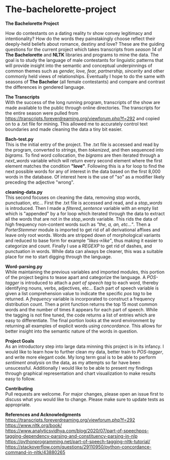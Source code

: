 # The-bachelorette-project
**The Bachelorette Project** 

How do contestants on a dating reality tv show convey legitimacy and intentionality? How do the words they painstakingly choose reflect their deeply-held beliefs about romance, destiny and love? These are the guiding questions for the current project which takes transcripts from _season 14_ of **The Bachelorette** and **NLTK** libraries and programs to mine the data.  The goal is to study the language of male contestants for  linguistic patterns that will provide insight into the semantic and conceptual underpinnings of common themes such as _gender, love, fear, partnership, sincerity_ and other commonly held views of relationships. Eventually I hope to do the same with seasons of **The Bachelor** (all female contestants) and compare and contrast the differences in gendered language.

**The Transcripts**\
With the success of the long running program, transcripts of the show are made available to the public through online directories. The transcripts for the entire season were pulled from <https://transcripts.foreverdreaming.org/viewforum.php?f=292> and copied on to a .txt file for mining. This allowed me to accurately control text boundaries and made cleaning the data a tiny bit easier. 

**Bach-test.py**\
This is the initial entry of the project. The .txt file is accessed and read by the program, converted to _strings_, then _tokenized_, and then sequenced into _bigrams_. To find word collocation, the _bigrams_ are then iterated through a _next_words_ variable which will return every second element where the first element matches the condition **"love"**. Following this is a for loop to find the next possible words for any of interest in the data based on the first 8,000 words in the database. Of interest here is the use of "so" as a modifier likely preceding the adjective "wrong".

**cleaning-data.py**\
This second focuses on cleaning the data, removing stop words, punctuation, etc... First the .txt file is accessed and read, and a _stop_words_ is introduced. Then I made a _filtered_sentence_ variable with an empty list which is "appended" by a for loop which iterated through the data to extract all the words that are not in the _stop_words_ variable. This rids the data of high frequency non-content words such as _"the, a, an, etc..."_. Then a _PorterStemmer_ module is imported to get rid of all derivational affixes and leave only root words. Words are stripped down of morphological variants and reduced to base form for example _"likes->like"_, thus making it easier to categorize and count. Finally I use a _REGEXP_ to get rid of dashes, and punctuation in words. While data can always be cleaner, this was a suitable place for me to start digging through the language.

**Word-parsing.py**\
While maintaining the previous variables and imported modules, this portion of the project begins to tease apart and categorize the language. A _POS-tagger_ is introduced to attach a _part of speech tag_ to each word, thereby identifying nouns, verbs, adjectives, etc... Each part of speech variable is given a list comprehension value to indicate the specific _pos tag_ to be returned. A _frequency_ variable is incorporated to construct a frequency distribution count. Then a print function returns the top 15 most common words and the number of times it appears for each part of speech. While the tagging is not fine tuned, the code returns a list of entries which are easy to differentiate. The final portion looks at the word environment by returning all examples of explicit words using _concordance_. This allows for better insight into the semantic nature of the words in question.

**Project Goals**\
As an introductory step into large data minning this project is in its infancy. I would like to learn how to further clean my data, better train to _POS-tagger_, and write more elegant code. My long term goal is to be able to perform _sentiment analysis_ on the data, as my attempts so far have been unsucessful. Additionally I would like to be able to present my findings through graphical representation and chart visualization to make results easy to follow.  

**Contributing**\
Pull requests are welcome. For major changes, please open an issue first to discuss what you would like to change.
Please make sure to update tests as appropriate.

**References and Acknowledgments**\
https://transcripts.foreverdreaming.org/viewforum.php?f=292 \
https://www.nltk.org/book/ \
https://www.analyticsvidhya.com/blog/2020/07/part-of-speechpos-tagging-dependency-parsing-and-constituency-parsing-in-nlp \
https://pythonprogramming.net/part-of-speech-tagging-nltk-tutorial/ \
https://stackoverflow.com/questions/29110950/python-concordance-command-in-nltk/43880265

